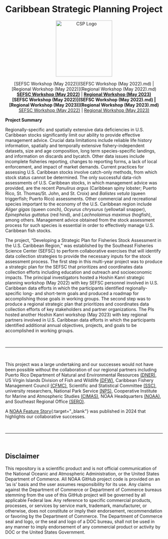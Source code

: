 <h1 align="center">
Caribbean Strategic Planning Project
</h1>

<p align="center">
<img src="https://github.com/user-attachments/assets/2b9b2450-b418-43c2-88b3-161b7b8949d8" alt="CSP Logo" width="180" height="180">
</p>

<div style="text-align: center;">
[SEFSC Workshop (May 2022)](SEFSC Workshop (May 2022).md) | [Regional Workshop (May 2022)](Regional Workshop (May 2022).md)
</div>

<div style="text-align: center;">
  <a href="SFD-CFB-Caribbean-Strategic-Planning/SEFSC Workshop (May 2022).md" style="font-weight:bold;">SEFSC Workshop (May 2022)</a> | 
  <a href="SFD-CFB-Caribbean-Strategic-Planning/Regional Workshop (May 2023).md" style="font-weight:bold;">Regional Workshop (May 2023)</a>
</div>

<div style="text-align: center; font-weight: bold;">
  [SEFSC Workshop (May 2022)](SEFSC Workshop (May 2022).md) |
  [Regional Workshop (May 2023)](Regional Workshop (May 2023).md)
</div>

<div style="text-align: center;">
  <a href="./SEFSC Workshop (May 2022).md">SEFSC Workshop (May 2022)</a> | <a href="./Regional Workshop (May 2023).md">Regional Workshop (May 2023)</a>
</div>

**Project Summary**

Regionally-specific and spatially extensive data deficiencies in U.S. Caribbean stocks significantly limit our ability to provide effective management advice. Crucial data limitations include reliable life history information, spatially and temporally extensive fishery-independent datasets, size and age composition, long term species-specific landings, and information on discards and bycatch. Other data issues include incomplete fisheries reporting, changes to reporting forms, a lack of local enforcement, and impact of market demands. Current practices for assessing U.S. Caribbean stocks involve catch-only methods, from which stock status cannot be determined. The only successful data-rich assessments of U.S. Caribbean stocks, in which management advice was provided, are the recent _Panulirus argus_ (Caribbean spiny lobster; Puerto Rico, St. Thomas/St. John, and St. Croix) and _Balistes vetula_ (queen triggerfish; Puerto Rico) assessments. Other commercial and recreational species important to the economy of the U.S. Caribbean region include _Aliger gigas_ (queen conch), _Ocyurus chrysurus_ (yellowtail snapper), _Epinephelus guttatus_ (red hind), and _Lachnolaimus maximus_ (hogfish), among others. Management advice obtained from the stock assessment process for such species is essential in order to effectively manage U.S. Caribbean fish stocks.

The project, “Developing a Strategic Plan for Fisheries Stock Assessment in the U.S. Caribbean Region,” was established by the Southeast Fisheries Science Center (SEFSC) to perform collaborative exercises that will identify data collection strategies to provide the necessary inputs for the stock assessment process. The first step in this multi-year project was to produce a strategic plan for the SEFSC that prioritizes and coordinates data collection efforts including education and outreach and socioeconomic impacts. The principal investigators hosted a Hoshin Kanri strategic planning workshop (May 2022) with key SEFSC personnel involved in U.S. Caribbean data efforts in which the participants identified regionally-specific long- and short-term goals and produced a roadmap for accomplishing those goals in working groups. The second step was to produce a regional strategic plan that prioritizes and coordinates data collection efforts of key stakeholders and partner organizations. The PIs hosted another Hoshin Kanri workshop (May 2023) with key regional partners involved in U.S. Caribbean data efforts in which the participants identified additional annual objectives, projects, and goals to be accomplished in working groups.

<br>

* * *

<br>

This project was a large undertaking and our successes would not have been possible without the collaboration of our regional partners including Puerto Rico Department of Natural and Environmental Resources [(DNER)](https://www.ecos.org/members/puerto-rico/), US Virgin Islands Division of Fish and Wildlife [(DFW)](https://dpnr.vi.gov/fish-and-wildlife/), Caribbean Fishery Management Council [(CFMC)](https://www.caribbeanfmc.com/), Scientific and Statistical Committee [(SSC)](https://www.caribbeanfmc.com/about-caribbean-fishery-management-council/scientific-and-statistical-committee), university researchers, National Park Service [(NPS)](https://www.nps.gov/subjects/oceans/caribbean.htm), Cooperative Institute for Marine and Atmospheric Studies [(CIMAS)](https://cimas.earth.miami.edu/), NOAA Headquarters [(NOAA)](https://www.fisheries.noaa.gov/about/office-habitat-conservation), and Southeast Regional Office [(SERO)](https://www.fisheries.noaa.gov/southeast/sustainable-fisheries/sustainable-fisheries-caribbean).

A [NOAA Feature Story](https://www.fisheries.noaa.gov/feature-story/improving-fisheries-and-ecosystem-data-collection-caribbean-through-partnership){:target="_blank"} was published in 2024 that highlights our collaborative successes.

<br>

* * *

<br>

## Disclaimer

This repository is a scientific product and is not official communication of the National Oceanic and Atmospheric Administration, or the United States Department of Commerce. All NOAA GitHub project code is provided on an ‘as is’ basis and the user assumes responsibility for its use. Any claims against the Department of Commerce or Department of Commerce bureaus stemming from the use of this GitHub project will be governed by all applicable Federal law. Any reference to specific commercial products, processes, or services by service mark, trademark, manufacturer, or otherwise, does not constitute or imply their endorsement, recommendation or favoring by the Department of Commerce. The Department of Commerce seal and logo, or the seal and logo of a DOC bureau, shall not be used in any manner to imply endorsement of any commercial product or activity by DOC or the United States Government.

